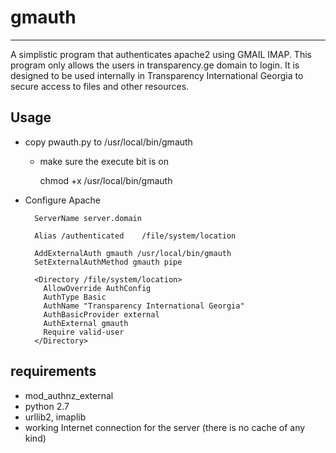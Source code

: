 # gmauth 
***

A simplistic program that authenticates apache2 using GMAIL IMAP.
This program only allows the users in transparency.ge domain to login.
It is designed to be used internally in Transparency International Georgia to secure access to files and other resources.


## Usage

* copy pwauth.py to /usr/local/bin/gmauth
	* make sure the execute bit is on

		chmod +x /usr/local/bin/gmauth

* Configure Apache 

		ServerName server.domain
	
		Alias /authenticated	/file/system/location
	
		AddExternalAuth gmauth /usr/local/bin/gmauth
		SetExternalAuthMethod gmauth pipe
	
		<Directory /file/system/location>
		  AllowOverride AuthConfig
		  AuthType Basic
		  AuthName "Transparency International Georgia"
		  AuthBasicProvider external
		  AuthExternal gmauth
		  Require valid-user
		</Directory>

## requirements

* mod_authnz_external
* python 2.7
* urllib2, imaplib
* working Internet connection for the server (there is no cache of any kind)
